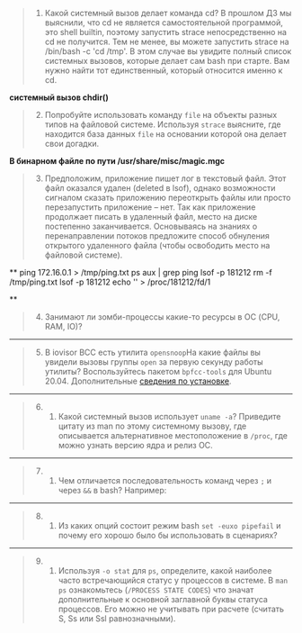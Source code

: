 > 1.	Какой системный вызов делает команда cd? В прошлом ДЗ мы выяснили, что cd не является самостоятельной программой, это shell builtin, поэтому запустить strace непосредственно на cd не получится. Тем не менее, вы можете запустить strace на /bin/bash -c 'cd /tmp'. В этом случае вы увидите полный список системных вызовов, которые делает сам bash при старте. Вам нужно найти тот единственный, который относится именно к cd.

**системный вызов chdir()**

> 2. Попробуйте использовать команду `file` на объекты разных типов на файловой системе. Используя `strace` выясните, где находится база данных `file` на основании которой она делает свои догадки.

**В бинарном файле по пути /usr/share/misc/magic.mgc**

> 3.  Предположим, приложение пишет лог в текстовый файл. Этот файл оказался удален (deleted в lsof), однако возможности сигналом сказать приложению переоткрыть файлы или просто перезапустить приложение – нет. Так как приложение продолжает писать в удаленный файл, место на диске постепенно заканчивается. Основываясь на знаниях о перенаправлении потоков предложите способ обнуления открытого удаленного файла (чтобы освободить место на файловой системе).

** ping 172.16.0.1 > /tmp/ping.txt
   ps aux | grep ping
   lsof -p 181212
   rm -f /tmp/ping.txt
   lsof -p 181212
   echo '' > /proc/181212/fd/1

 **
> 4. Занимают ли зомби-процессы какие-то ресурсы в ОС (CPU, RAM, IO)?

** **
> 5. В iovisor BCC есть утилита `opensnoop`На какие файлы вы увидели вызовы группы `open` за первую секунду работы утилиты? Воспользуйтесь пакетом `bpfcc-tools` для Ubuntu 20.04. Дополнительные [сведения по установке](https://github.com/iovisor/bcc/blob/master/INSTALL.md).

** **
> 6. 1.  Какой системный вызов использует  `uname -a`? Приведите цитату из man по этому системному вызову, где описывается альтернативное местоположение в  `/proc`, где можно узнать версию ядра и релиз ОС.

** **
> 7. 1.  Чем отличается последовательность команд через  `;`  и через  `&&`  в bash? Например:
   
** **
> 8. 1.  Из каких опций состоит режим bash  `set -euxo pipefail`  и почему его хорошо было бы использовать в сценариях?

** **
> 9. 1.  Используя  `-o stat`  для  `ps`, определите, какой наиболее часто встречающийся статус у процессов в системе. В  `man ps`  ознакомьтесь (`/PROCESS STATE CODES`) что значат дополнительные к основной заглавной буквы статуса процессов. Его можно не учитывать при расчете (считать S, Ss или Ssl равнозначными).
